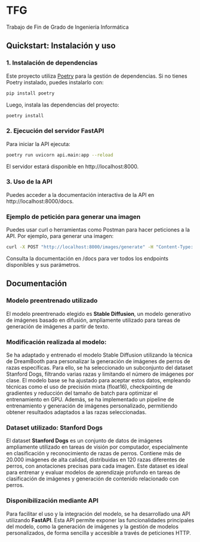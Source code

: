 # TFG
Trabajo de Fin de Grado de Ingeniería Informática


## Quickstart: Instalación y uso

### 1. Instalación de dependencias

Este proyecto utiliza [Poetry](https://python-poetry.org/) para la gestión de dependencias. Si no tienes Poetry instalado, puedes instalarlo con:
```bash
pip install poetry
```

Luego, instala las dependencias del proyecto:
```bash
poetry install
```

### 2. Ejecución del servidor FastAPI
Para iniciar la API ejecuta:
```bash
poetry run uvicorn api.main:app --reload
```

El servidor estará disponible en http://localhost:8000.

### 3. Uso de la API
Puedes acceder a la documentación interactiva de la API en http://localhost:8000/docs.

### Ejemplo de petición para generar una imagen
Puedes usar curl o herramientas como Postman para hacer peticiones a la API. Por ejemplo, para generar una imagen:
```bash
curl -X POST "http://localhost:8000/images/generate" -H "Content-Type: application/json" -d '{"prompt": "A golden retriever running on the beach"}'
```

Consulta la documentación en /docs para ver todos los endpoints disponibles y sus parámetros.

## Documentación

### Modelo preentrenado utilizado

El modelo preentrenado elegido es **Stable Diffusion**, un modelo generativo de imágenes basado en difusión, ampliamente utilizado para tareas de generación de imágenes a partir de texto.


### Modificación realizada al modelo: 

Se ha adaptado y entrenado el modelo Stable Diffusion utilizando la técnica de DreamBooth para personalizar la generación de imágenes de perros de razas específicas. Para ello, se ha seleccionado un subconjunto del dataset Stanford Dogs, filtrando varias razas y limitando el número de imágenes por clase. El modelo base se ha ajustado para aceptar estos datos, empleando técnicas como el uso de precisión mixta (float16), checkpointing de gradientes y reducción del tamaño de batch para optimizar el entrenamiento en GPU. Además, se ha implementado un pipeline de entrenamiento y generación de imágenes personalizado, permitiendo obtener resultados adaptados a las razas seleccionadas.

### Dataset utilizado: Stanford Dogs

El dataset **Stanford Dogs** es un conjunto de datos de imágenes ampliamente utilizado en tareas de visión por computador, especialmente en clasificación y reconocimiento de razas de perros. Contiene más de 20.000 imágenes de alta calidad, distribuidas en 120 razas diferentes de perros, con anotaciones precisas para cada imagen. Este dataset es ideal para entrenar y evaluar modelos de aprendizaje profundo en tareas de clasificación de imágenes y generación de contenido relacionado con perros.

### Disponibilización mediante API

Para facilitar el uso y la integración del modelo, se ha desarrollado una API utilizando **FastAPI**. Esta API permite exponer las funcionalidades principales del modelo, como la generación de imágenes y la gestión de modelos personalizados, de forma sencilla y accesible a través de peticiones HTTP.
